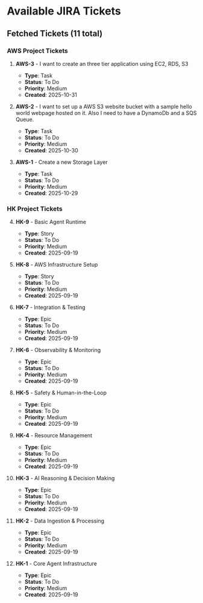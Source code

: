 # Available JIRA Tickets

## Fetched Tickets (11 total)

### AWS Project Tickets

1. **AWS-3** - I want to create an three tier application using EC2, RDS, S3
   - **Type**: Task
   - **Status**: To Do
   - **Priority**: Medium
   - **Created**: 2025-10-31

2. **AWS-2** - I want to set up a AWS S3 website bucket with a sample hello world webpage hosted on it. Also I need to have a DynamoDb and a SQS Queue.
   - **Type**: Task
   - **Status**: To Do
   - **Priority**: Medium
   - **Created**: 2025-10-30

3. **AWS-1** - Create a new Storage Layer
   - **Type**: Task
   - **Status**: To Do
   - **Priority**: Medium
   - **Created**: 2025-10-29

### HK Project Tickets

4. **HK-9** - Basic Agent Runtime
   - **Type**: Story
   - **Status**: To Do
   - **Priority**: Medium
   - **Created**: 2025-09-19

5. **HK-8** - AWS Infrastructure Setup
   - **Type**: Story
   - **Status**: To Do
   - **Priority**: Medium
   - **Created**: 2025-09-19

6. **HK-7** - Integration & Testing
   - **Type**: Epic
   - **Status**: To Do
   - **Priority**: Medium
   - **Created**: 2025-09-19

7. **HK-6** - Observability & Monitoring
   - **Type**: Epic
   - **Status**: To Do
   - **Priority**: Medium
   - **Created**: 2025-09-19

8. **HK-5** - Safety & Human-in-the-Loop
   - **Type**: Epic
   - **Status**: To Do
   - **Priority**: Medium
   - **Created**: 2025-09-19

9. **HK-4** - Resource Management
   - **Type**: Epic
   - **Status**: To Do
   - **Priority**: Medium
   - **Created**: 2025-09-19

10. **HK-3** - AI Reasoning & Decision Making
    - **Type**: Epic
    - **Status**: To Do
    - **Priority**: Medium
    - **Created**: 2025-09-19

11. **HK-2** - Data Ingestion & Processing
    - **Type**: Epic
    - **Status**: To Do
    - **Priority**: Medium
    - **Created**: 2025-09-19

12. **HK-1** - Core Agent Infrastructure
    - **Type**: Epic
    - **Status**: To Do
    - **Priority**: Medium
    - **Created**: 2025-09-19